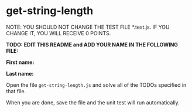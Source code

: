 # get-string-length

NOTE: YOU SHOULD NOT CHANGE THE TEST FILE *.test.js. IF YOU CHANGE IT, YOU WILL RECEIVE 0 POINTS.

**TODO: EDIT THIS README and ADD YOUR NAME IN THE FOLLOWING FILE:**

**First name:**

**Last name:**

Open the file `get-string-length.js` and solve all of the TODOs specified in that file.

When you are done, save the file and the unit test will run automatically.

